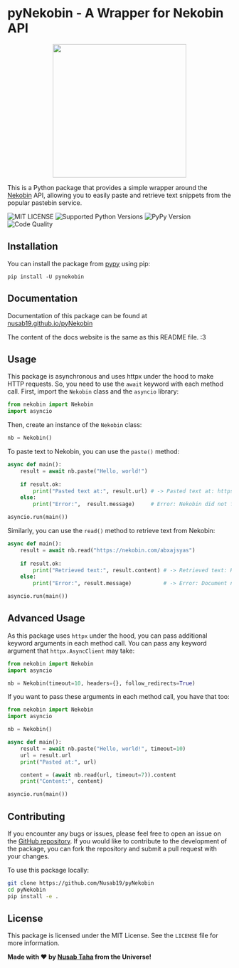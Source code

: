 # pyNekobin - A Wrapper for Nekobin API
<p align="center">
<img height="300px" src="https://graph.org/file/3d18ed58543a0379b241c.jpg">
</p>

This is a Python package that provides a simple wrapper around the [Nekobin](https://nekobin.com/) API, allowing you to easily paste and retrieve text snippets from the popular pastebin service.

<img src="https://img.shields.io/pypi/l/pyNekobin.svg" alt="MIT LICENSE"> <img src="https://img.shields.io/pypi/pyversions/pynekobin.svg" alt="Supported Python Versions">
<img src="https://img.shields.io/pypi/v/pynekobin.svg" alt="PyPy Version">
<img src="https://api.codacy.com/project/badge/Grade/99d901eaa09b44b4819aec05c330c968" alt="Code Quality">

## Installation

You can install the package from [pypy](https://pypi.org/project/pyNekobin/) using pip:

```
pip install -U pynekobin
```

## Documentation
Documentation of this package can be found at <a href="https://nusab19.github.io/pyNekobin">nusab19.github.io/pyNekobin</a>

The content of the docs website is the same as this README file. :3

## Usage

This package is asynchronous and uses httpx under the hood to make HTTP requests. So, you need to use the `await` keyword with each method call.
First, import the `Nekobin` class and the `asyncio` library:

```python
from nekobin import Nekobin
import asyncio
```

Then, create an instance of the `Nekobin` class:

```python
nb = Nekobin()
```

To paste text to Nekobin, you can use the `paste()` method:

```python
async def main():
    result = await nb.paste("Hello, world!")
    
    if result.ok:
        print("Pasted text at:", result.url) # -> Pasted text at: https://nekobin.com/abxajsyas
    else:
        print("Error:",  result.message)     # Error: Nekobin did not fulfil the request

asyncio.run(main())
```

Similarly, you can use the `read()` method to retrieve text from Nekobin:

```python
async def main():
    result = await nb.read("https://nekobin.com/abxajsyas")
    
    if result.ok:
        print("Retrieved text:", result.content) # -> Retrieved text: Hello, world!
    else:
        print("Error:", result.message)          # -> Error: Document not found 

asyncio.run(main())
```

## Advanced Usage

As this package uses `httpx` under the hood, you can pass additional keyword arguments in each method call. You can pass any keyword argument that `httpx.AsyncClient` may take:

```python
from nekobin import Nekobin
import asyncio

nb = Nekobin(timeout=10, headers={}, follow_redirects=True)
```

If you want to pass these arguments in each method call, you have that too:

```python
from nekobin import Nekobin
import asyncio

nb = Nekobin()

async def main():
    result = await nb.paste("Hello, world!", timeout=10)
    url = result.url
    print("Pasted at:", url)

    content = (await nb.read(url, timeout=7)).content
    print("Content:", content)

asyncio.run(main())
```

## Contributing

If you encounter any bugs or issues, please feel free to open an issue on the [GitHub repository](https://github.com/Nusab19/pyNekobin/pulls). If you would like to contribute to the development of the package, you can fork the repository and submit a pull request with your changes.

To use this package locally:
```bash
git clone https://github.com/Nusab19/pyNekobin
cd pyNekobin
pip install -e .
```


## License

This package is licensed under the MIT License. See the `LICENSE` file for more information.



**Made with ❤ by [Nusab Taha](https://github.com/Nusab19) from the Universe!**
